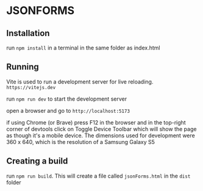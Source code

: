
# JSONFORMS

## Installation

run `npm install` in a terminal in the same folder as index.html

## Running

Vite is used to run a development server for live reloading.  `https://vitejs.dev`

run `npm run dev` to start the development server

open a browser and go to `http://localhost:5173`

if using Chrome (or Brave) press F12 in the browser and in the top-right corner of devtools click on Toggle Device Toolbar which will show the page as though it's a mobile device.  The dimensions used for development were 360 x 640, which is the resolution of a Samsung Galaxy S5

## Creating a build

run `npm run build`.  This will create a file called `jsonForms.html` in the `dist` folder
